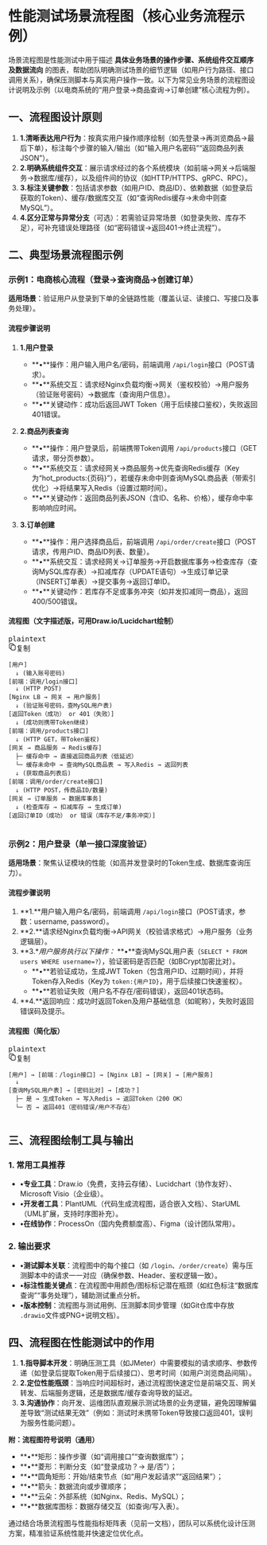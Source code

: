 # **性能测试场景流程图（核心业务流程示例）**

场景流程图是性能测试中用于描述 **具体业务场景的操作步骤、系统组件交互顺序及数据流向** 的图表，帮助团队明确测试场景的细节逻辑（如用户行为路径、接口调用关系），确保压测脚本与真实用户操作一致。以下为常见业务场景的流程图设计说明及示例（以电商系统的“用户登录→商品查询→订单创建”核心流程为例）。

## **一、流程图设计原则**

1. **1.清晰表达用户行为**：按真实用户操作顺序绘制（如先登录→再浏览商品→最后下单），标注每个步骤的输入/输出（如“输入用户名密码”“返回商品列表JSON”）。
2. **2.明确系统组件交互**：展示请求经过的各个系统模块（如前端→网关→后端服务→数据库/缓存），以及组件间的协议（如HTTP/HTTPS、gRPC、RPC）。
3. **3.标注关键参数**：包括请求参数（如用户ID、商品ID）、依赖数据（如登录后获取的Token）、缓存/数据库交互（如“查询Redis缓存→未命中则查MySQL”）。
4. **4.区分正常与异常分支**（可选）：若需验证异常场景（如登录失败、库存不足），可补充错误处理路径（如“密码错误→返回401→终止流程”）。

## **二、典型场景流程图示例**

### **示例1：电商核心流程（登录→查询商品→创建订单）**

**适用场景**：验证用户从登录到下单的全链路性能（覆盖认证、读接口、写接口及事务处理）。

#### **流程步骤说明**

1. **1.用户登录**

   * **•**操作：用户输入用户名/密码，前端调用 `/api/login`接口（POST请求）。
   * **•**系统交互：请求经Nginx负载均衡→网关（鉴权校验）→用户服务（验证账号密码）→数据库（查询用户信息）。
   * **•**关键动作：成功后返回JWT Token（用于后续接口鉴权），失败返回401错误。
2. **2.商品列表查询**

   * **•**操作：用户登录后，前端携带Token调用 `/api/products`接口（GET请求，带分页参数）。
   * **•**系统交互：请求经网关→商品服务→优先查询Redis缓存（Key为“hot_products:{页码}”），若缓存未命中则查询MySQL商品表（带索引优化）→将结果写入Redis（设置过期时间）。
   * **•**关键动作：返回商品列表JSON（含ID、名称、价格），缓存命中率影响响应时间。
3. **3.订单创建**

   * **•**操作：用户选择商品后，前端调用 `/api/order/create`接口（POST请求，传用户ID、商品ID列表、数量）。
   * **•**系统交互：请求经网关→订单服务→开启数据库事务→检查库存（查询MySQL库存表）→扣减库存（UPDATE语句）→生成订单记录（INSERT订单表）→提交事务→返回订单ID。
   * **•**关键动作：若库存不足或事务冲突（如并发扣减同一商品），返回400/500错误。

#### **流程图（文字描述版，可用Draw.io/Lucidchart绘制）**

<pre class="ybc-pre-component ybc-pre-component_not-math"><div class="hyc-common-markdown__code"><div class="expand-code-width-placeholder"></div><div class="hyc-common-markdown__code__hd"><div class="hyc-common-markdown__code__hd__inner"><div class="hyc-common-markdown__code__hd__l">plaintext</div><div class="hyc-common-markdown__code__hd__r"><div class="hyc-common-markdown__code__option"><svg width="16" height="16" viewBox="0 0 16 16" fill="none" xmlns="http://www.w3.org/2000/svg"><path fill-rule="evenodd" clip-rule="evenodd" d="M6.18563 1.02148H6.27219C7.2371 1.02147 8.02186 1.02145 8.64056 1.10464C9.28576 1.19138 9.83952 1.37836 10.2808 1.81962C10.722 2.26088 10.909 2.81464 10.9958 3.45984C11.013 3.58781 11.0266 3.72289 11.0374 3.8652C11.4689 3.87473 11.8501 3.8954 12.1831 3.94018C12.8283 4.02693 13.3821 4.21391 13.8234 4.65517C14.2646 5.09643 14.4516 5.65018 14.5383 6.29538C14.6215 6.9141 14.6215 7.69882 14.6215 8.66375V10.167C14.6215 11.1319 14.6215 11.9166 14.5383 12.5354C14.4516 13.1806 14.2646 13.7343 13.8234 14.1756C13.3821 14.6168 12.8283 14.8038 12.1831 14.8906C11.5644 14.9737 10.7797 14.9737 9.81476 14.9737H9.72821C8.76328 14.9737 7.97855 14.9737 7.35983 14.8906C6.71463 14.8038 6.16088 14.6168 5.71962 14.1756C5.27836 13.7343 5.09138 13.1806 5.00464 12.5354C4.98743 12.4074 4.97379 12.2723 4.96296 12.13C4.53148 12.1205 4.15032 12.0998 3.81726 12.055C3.17206 11.9683 2.6183 11.7813 2.17704 11.34C1.73578 10.8988 1.5488 10.345 1.46206 9.69981C1.37888 9.0811 1.37889 8.29639 1.37891 7.33148V5.82821C1.37889 4.8633 1.37888 4.07854 1.46206 3.45984C1.5488 2.81464 1.73578 2.26088 2.17704 1.81962C2.6183 1.37836 3.17206 1.19138 3.81726 1.10464C4.43596 1.02145 5.22072 1.02147 6.18563 1.02148ZM4.92325 10.9287C4.92148 10.6885 4.92148 10.4347 4.92148 10.167V8.66375C4.92147 7.69882 4.92145 6.9141 5.00464 6.29538C5.09138 5.65018 5.27836 5.09643 5.71962 4.65517C6.16088 4.21391 6.71463 4.02693 7.35983 3.94018C7.97855 3.857 8.76327 3.85701 9.7282 3.85703H9.81477C9.82079 3.85703 9.82681 3.85703 9.83282 3.85703C9.82532 3.77412 9.8166 3.69516 9.80646 3.61973C9.73761 3.1076 9.61339 2.84929 9.43225 2.66815C9.25111 2.48701 8.9928 2.36279 8.48066 2.29394C7.95127 2.22276 7.24761 2.22149 6.22891 2.22149C5.21021 2.22149 4.50655 2.22276 3.97716 2.29394C3.46502 2.36279 3.20671 2.48701 3.02557 2.66815C2.84443 2.84929 2.72021 3.1076 2.65136 3.61973C2.58018 4.14913 2.57891 4.85279 2.57891 5.87149V7.28816C2.57891 8.30685 2.58018 9.01052 2.65136 9.53991C2.72021 10.052 2.84443 10.3104 3.02557 10.4915C3.20671 10.6726 3.46502 10.7969 3.97716 10.8657C4.24274 10.9014 4.55218 10.9195 4.92325 10.9287ZM6.19393 6.45528C6.26279 5.94314 6.38701 5.68483 6.56815 5.5037C6.74928 5.32256 7.0076 5.19834 7.51973 5.12948C8.04913 5.05831 8.75279 5.05703 9.77149 5.05703C10.7902 5.05703 11.4938 5.05831 12.0232 5.12948C12.5354 5.19834 12.7937 5.32256 12.9748 5.50369C13.156 5.68483 13.2802 5.94314 13.349 6.45528C13.4202 6.98467 13.4215 7.68834 13.4215 8.70703V10.1237C13.4215 11.1424 13.4202 11.8461 13.349 12.3755C13.2802 12.8876 13.156 13.1459 12.9748 13.327C12.7937 13.5082 12.5354 13.6324 12.0232 13.7013C11.4938 13.7724 10.7902 13.7737 9.77149 13.7737C8.75279 13.7737 8.04913 13.7724 7.51973 13.7013C7.0076 13.6324 6.74929 13.5082 6.56815 13.327C6.38701 13.1459 6.26279 12.8876 6.19393 12.3755C6.12276 11.8461 6.12149 11.1424 6.12149 10.1237V8.70704C6.12149 7.68834 6.12276 6.98467 6.19393 6.45528Z" fill="currentColor"></path></svg><span class="hyc-common-markdown__code__option__text">复制</span></div><div class="hyc-common-markdown__code__line"></div><div class="hyc-common-markdown__code__expand "><span class="yb-icon iconfont-yb icon-yb-ic_expand_16"></span></div></div></div></div><pre class="hyc-common-markdown__code-lan"><div class="hyc-code-scrollbar"><div class="hyc-code-scrollbar__view"><code class="language-plaintext">[用户]  
  ↓ (输入账号密码)  
[前端：调用/login接口]  
  ↓ (HTTP POST)  
[Nginx LB → 网关 → 用户服务]  
  ↓ (验证账号密码，查MySQL用户表)  
[返回Token（成功） or 401（失败）]  
  ↓ (成功则携带Token继续)  
[前端：调用/products接口]  
  ↓ (HTTP GET，带Token鉴权)  
[网关 → 商品服务 → Redis缓存]  
  ├─ 缓存命中 → 直接返回商品列表（低延迟）  
  └─ 缓存未命中 → 查询MySQL商品表 → 写入Redis → 返回列表  
  ↓ (获取商品列表后)  
[前端：调用/order/create接口]  
  ↓ (HTTP POST，传商品ID/数量)  
[网关 → 订单服务 → 数据库事务]  
  ↓ (检查库存 → 扣减库存 → 生成订单)  
[返回订单ID（成功） or 错误（库存不足/事务冲突）]  </code></div><div class="hyc-code-scrollbar__track"><div class="hyc-code-scrollbar__thumb"></div></div><div><div></div></div></div></pre></div></pre>

### **示例2：用户登录（单一接口深度验证）**

**适用场景**：聚焦认证模块的性能（如高并发登录时的Token生成、数据库查询压力）。

#### **流程步骤说明**

1. **1.**用户输入用户名/密码，前端调用 `/api/login`接口（POST请求，参数：username, password）。
2. **2.**请求经Nginx负载均衡→API网关（校验请求格式）→用户服务（业务逻辑层）。
3. **3.**用户服务执行以下操作：* **•**查询MySQL用户表（`SELECT * FROM users WHERE username=?`），验证密码是否匹配（如BCrypt加密比对）。
   * **•**若验证成功，生成JWT Token（包含用户ID、过期时间），并将Token存入Redis（Key为 `token:{用户ID}`，用于后续接口快速鉴权）。
   * **•**若验证失败（用户名不存在/密码错误），返回401状态码。
4. **4.**返回响应：成功时返回Token及用户基础信息（如昵称），失败时返回错误码及提示。

#### **流程图（简化版）**

<pre class="ybc-pre-component ybc-pre-component_not-math"><div class="hyc-common-markdown__code"><div class="expand-code-width-placeholder"></div><div class="hyc-common-markdown__code__hd"><div class="hyc-common-markdown__code__hd__inner"><div class="hyc-common-markdown__code__hd__l">plaintext</div><div class="hyc-common-markdown__code__hd__r"><div class="hyc-common-markdown__code__option"><svg width="16" height="16" viewBox="0 0 16 16" fill="none" xmlns="http://www.w3.org/2000/svg"><path fill-rule="evenodd" clip-rule="evenodd" d="M6.18563 1.02148H6.27219C7.2371 1.02147 8.02186 1.02145 8.64056 1.10464C9.28576 1.19138 9.83952 1.37836 10.2808 1.81962C10.722 2.26088 10.909 2.81464 10.9958 3.45984C11.013 3.58781 11.0266 3.72289 11.0374 3.8652C11.4689 3.87473 11.8501 3.8954 12.1831 3.94018C12.8283 4.02693 13.3821 4.21391 13.8234 4.65517C14.2646 5.09643 14.4516 5.65018 14.5383 6.29538C14.6215 6.9141 14.6215 7.69882 14.6215 8.66375V10.167C14.6215 11.1319 14.6215 11.9166 14.5383 12.5354C14.4516 13.1806 14.2646 13.7343 13.8234 14.1756C13.3821 14.6168 12.8283 14.8038 12.1831 14.8906C11.5644 14.9737 10.7797 14.9737 9.81476 14.9737H9.72821C8.76328 14.9737 7.97855 14.9737 7.35983 14.8906C6.71463 14.8038 6.16088 14.6168 5.71962 14.1756C5.27836 13.7343 5.09138 13.1806 5.00464 12.5354C4.98743 12.4074 4.97379 12.2723 4.96296 12.13C4.53148 12.1205 4.15032 12.0998 3.81726 12.055C3.17206 11.9683 2.6183 11.7813 2.17704 11.34C1.73578 10.8988 1.5488 10.345 1.46206 9.69981C1.37888 9.0811 1.37889 8.29639 1.37891 7.33148V5.82821C1.37889 4.8633 1.37888 4.07854 1.46206 3.45984C1.5488 2.81464 1.73578 2.26088 2.17704 1.81962C2.6183 1.37836 3.17206 1.19138 3.81726 1.10464C4.43596 1.02145 5.22072 1.02147 6.18563 1.02148ZM4.92325 10.9287C4.92148 10.6885 4.92148 10.4347 4.92148 10.167V8.66375C4.92147 7.69882 4.92145 6.9141 5.00464 6.29538C5.09138 5.65018 5.27836 5.09643 5.71962 4.65517C6.16088 4.21391 6.71463 4.02693 7.35983 3.94018C7.97855 3.857 8.76327 3.85701 9.7282 3.85703H9.81477C9.82079 3.85703 9.82681 3.85703 9.83282 3.85703C9.82532 3.77412 9.8166 3.69516 9.80646 3.61973C9.73761 3.1076 9.61339 2.84929 9.43225 2.66815C9.25111 2.48701 8.9928 2.36279 8.48066 2.29394C7.95127 2.22276 7.24761 2.22149 6.22891 2.22149C5.21021 2.22149 4.50655 2.22276 3.97716 2.29394C3.46502 2.36279 3.20671 2.48701 3.02557 2.66815C2.84443 2.84929 2.72021 3.1076 2.65136 3.61973C2.58018 4.14913 2.57891 4.85279 2.57891 5.87149V7.28816C2.57891 8.30685 2.58018 9.01052 2.65136 9.53991C2.72021 10.052 2.84443 10.3104 3.02557 10.4915C3.20671 10.6726 3.46502 10.7969 3.97716 10.8657C4.24274 10.9014 4.55218 10.9195 4.92325 10.9287ZM6.19393 6.45528C6.26279 5.94314 6.38701 5.68483 6.56815 5.5037C6.74928 5.32256 7.0076 5.19834 7.51973 5.12948C8.04913 5.05831 8.75279 5.05703 9.77149 5.05703C10.7902 5.05703 11.4938 5.05831 12.0232 5.12948C12.5354 5.19834 12.7937 5.32256 12.9748 5.50369C13.156 5.68483 13.2802 5.94314 13.349 6.45528C13.4202 6.98467 13.4215 7.68834 13.4215 8.70703V10.1237C13.4215 11.1424 13.4202 11.8461 13.349 12.3755C13.2802 12.8876 13.156 13.1459 12.9748 13.327C12.7937 13.5082 12.5354 13.6324 12.0232 13.7013C11.4938 13.7724 10.7902 13.7737 9.77149 13.7737C8.75279 13.7737 8.04913 13.7724 7.51973 13.7013C7.0076 13.6324 6.74929 13.5082 6.56815 13.327C6.38701 13.1459 6.26279 12.8876 6.19393 12.3755C6.12276 11.8461 6.12149 11.1424 6.12149 10.1237V8.70704C6.12149 7.68834 6.12276 6.98467 6.19393 6.45528Z" fill="currentColor"></path></svg><span class="hyc-common-markdown__code__option__text">复制</span></div><div class="hyc-common-markdown__code__line"></div><div class="hyc-common-markdown__code__expand "><span class="yb-icon iconfont-yb icon-yb-ic_expand_16"></span></div></div></div></div><pre class="hyc-common-markdown__code-lan"><div class="hyc-code-scrollbar"><div class="hyc-code-scrollbar__view"><code class="language-plaintext">[用户] → [前端：/login接口] → [Nginx LB] → [网关] → [用户服务]  
  ↓  
[查询MySQL用户表] → [密码比对] → [成功？]  
  ├─ 是 → 生成Token → 写入Redis → 返回Token（200 OK）  
  └─ 否 → 返回401（密码错误/用户不存在）  </code></div><div class="hyc-code-scrollbar__track"><div class="hyc-code-scrollbar__thumb"></div></div><div><div></div></div></div></pre></div></pre>

## **三、流程图绘制工具与输出**

### 1. **常用工具推荐**

* **•专业工具**：Draw.io（免费，支持云存储）、Lucidchart（协作友好）、Microsoft Visio（企业级）。
* **•开发者工具**：PlantUML（代码生成流程图，适合嵌入文档）、StarUML（UML扩展，支持时序图补充）。
* **•在线协作**：ProcessOn（国内免费额度高）、Figma（设计团队常用）。

### 2. **输出要求**

* **•测试脚本关联**：流程图中的每个接口（如 `/login`、`/order/create`）需与压测脚本中的请求一一对应（确保参数、Header、鉴权逻辑一致）。
* **•标注性能关键点**：在流程图中用颜色/图标标记潜在瓶颈（如红色标注“数据库查询”“事务处理”），辅助测试重点分析。
* **•版本控制**：流程图与测试用例、压测脚本同步管理（如Git仓库中存放 `.drawio`文件或PNG+说明文档）。

## **四、流程图在性能测试中的作用**

1. **1.指导脚本开发**：明确压测工具（如JMeter）中需要模拟的请求顺序、参数传递（如登录后提取Token用于后续接口）、思考时间（如用户浏览商品间隔）。
2. **2.定位性能瓶颈**：当响应时间超标时，通过流程图快速定位是前端交互、网关转发、后端服务逻辑，还是数据库/缓存查询导致的延迟。
3. **3.沟通协作**：向开发、运维团队直观展示测试场景的业务逻辑，避免因理解偏差导致“测试结果无效”（例如：测试时未携带Token导致接口返回401，误判为服务性能问题）。

**附：流程图符号说明（通用）**

* **•**矩形：操作步骤（如“调用接口”“查询数据库”）；
* **•**菱形：判断分支（如“登录成功？→ 是/否”）；
* **•**圆角矩形：开始/结束节点（如“用户发起请求”“返回结果”）；
* **•**箭头：数据流向或步骤顺序；
* **•**云朵：外部系统（如Nginx、Redis、MySQL）；
* **•**数据库图标：数据存储交互（如查询/写入表）。

通过结合场景流程图与性能指标矩阵表（见前一文档），团队可以系统化设计压测方案，精准验证系统性能并快速定位优化点。
